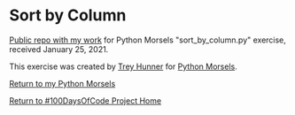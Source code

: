 # Sort by Column

[Public repo with my work](https://github.com/mUtterberg/python_morsels/tree/master/sort_by_column/) for Python Morsels "sort_by_column.py" exercise, received January 25, 2021.

This exercise was created by [Trey Hunner](https://treyhunner.com/) for [Python Morsels](https://try.pythonmorsels.com/).

[Return to my Python Morsels](https://mutterberg.github.io/python_morsels)

[Return to #100DaysOfCode Project Home](https://mutterberg.github.io)
